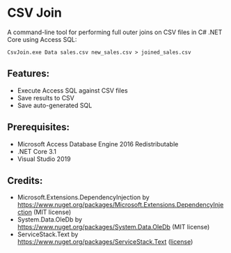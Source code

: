 # CSV Join
A command-line tool for performing full outer joins on CSV files in C# .NET Core using Access SQL:
```
CsvJoin.exe Data sales.csv new_sales.csv > joined_sales.csv
```

## Features:
- Execute Access SQL against CSV files
- Save results to CSV
- Save auto-generated SQL

## Prerequisites:
- Microsoft Access Database Engine 2016 Redistributable
- .NET Core 3.1
- Visual Studio 2019

## Credits:
- Microsoft.Extensions.DependencyInjection by https://www.nuget.org/packages/Microsoft.Extensions.DependencyInjection (MIT license)
- System.Data.OleDb by https://www.nuget.org/packages/System.Data.OleDb (MIT license)
- ServiceStack.Text by https://www.nuget.org/packages/ServiceStack.Text ([license](https://github.com/ServiceStack/ServiceStack.Text/blob/master/license.txt))
